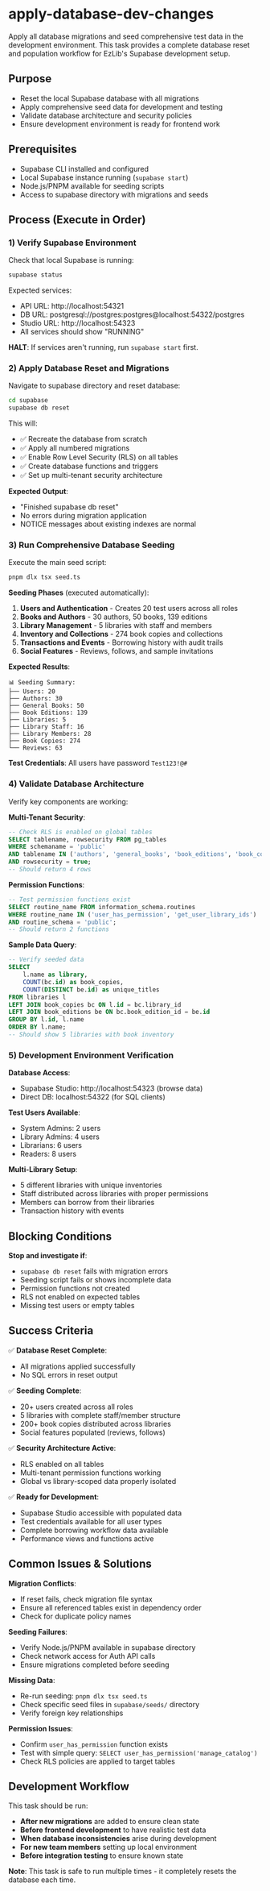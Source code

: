 <!-- Powered by BMAD™ Core -->

# apply-database-dev-changes

Apply all database migrations and seed comprehensive test data in the development environment. This task provides a complete database reset and population workflow for EzLib's Supabase development setup.

## Purpose

- Reset the local Supabase database with all migrations
- Apply comprehensive seed data for development and testing
- Validate database architecture and security policies
- Ensure development environment is ready for frontend work

## Prerequisites

- Supabase CLI installed and configured
- Local Supabase instance running (`supabase start`)
- Node.js/PNPM available for seeding scripts
- Access to supabase directory with migrations and seeds

## Process (Execute in Order)

### 1) Verify Supabase Environment

Check that local Supabase is running:
```bash
supabase status
```

Expected services:
- API URL: http://localhost:54321
- DB URL: postgresql://postgres:postgres@localhost:54322/postgres
- Studio URL: http://localhost:54323
- All services should show "RUNNING"

**HALT**: If services aren't running, run `supabase start` first.

### 2) Apply Database Reset and Migrations

Navigate to supabase directory and reset database:
```bash
cd supabase
supabase db reset
```

This will:
- ✅ Recreate the database from scratch
- ✅ Apply all numbered migrations
- ✅ Enable Row Level Security (RLS) on all tables
- ✅ Create database functions and triggers
- ✅ Set up multi-tenant security architecture

**Expected Output**:
- "Finished supabase db reset"
- No errors during migration application
- NOTICE messages about existing indexes are normal

### 3) Run Comprehensive Database Seeding

Execute the main seed script:
```bash
pnpm dlx tsx seed.ts
```

**Seeding Phases** (executed automatically):
1. **Users and Authentication** - Creates 20 test users across all roles
2. **Books and Authors** - 30 authors, 50 books, 139 editions
3. **Library Management** - 5 libraries with staff and members
4. **Inventory and Collections** - 274 book copies and collections
5. **Transactions and Events** - Borrowing history with audit trails
6. **Social Features** - Reviews, follows, and sample invitations

**Expected Results**:
```
📊 Seeding Summary:
├── Users: 20
├── Authors: 30
├── General Books: 50
├── Book Editions: 139
├── Libraries: 5
├── Library Staff: 16
├── Library Members: 28
├── Book Copies: 274
└── Reviews: 63
```

**Test Credentials**: All users have password `Test123!@#`

### 4) Validate Database Architecture

Verify key components are working:

**Multi-Tenant Security**:
```sql
-- Check RLS is enabled on global tables
SELECT tablename, rowsecurity FROM pg_tables
WHERE schemaname = 'public'
AND tablename IN ('authors', 'general_books', 'book_editions', 'book_contributors')
AND rowsecurity = true;
-- Should return 4 rows
```

**Permission Functions**:
```sql
-- Test permission functions exist
SELECT routine_name FROM information_schema.routines
WHERE routine_name IN ('user_has_permission', 'get_user_library_ids')
AND routine_schema = 'public';
-- Should return 2 functions
```

**Sample Data Query**:
```sql
-- Verify seeded data
SELECT
    l.name as library,
    COUNT(bc.id) as book_copies,
    COUNT(DISTINCT be.id) as unique_titles
FROM libraries l
LEFT JOIN book_copies bc ON l.id = bc.library_id
LEFT JOIN book_editions be ON bc.book_edition_id = be.id
GROUP BY l.id, l.name
ORDER BY l.name;
-- Should show 5 libraries with book inventory
```

### 5) Development Environment Verification

**Database Access**:
- Supabase Studio: http://localhost:54323 (browse data)
- Direct DB: localhost:54322 (for SQL clients)

**Test Users Available**:
- System Admins: 2 users
- Library Admins: 4 users
- Librarians: 6 users
- Readers: 8 users

**Multi-Library Setup**:
- 5 different libraries with unique inventories
- Staff distributed across libraries with proper permissions
- Members can borrow from their libraries
- Transaction history with events

## Blocking Conditions

**Stop and investigate if**:
- `supabase db reset` fails with migration errors
- Seeding script fails or shows incomplete data
- Permission functions not created
- RLS not enabled on expected tables
- Missing test users or empty tables

## Success Criteria

✅ **Database Reset Complete**:
- All migrations applied successfully
- No SQL errors in reset output

✅ **Seeding Complete**:
- 20+ users created across all roles
- 5 libraries with complete staff/member structure
- 200+ book copies distributed across libraries
- Social features populated (reviews, follows)

✅ **Security Architecture Active**:
- RLS enabled on all tables
- Multi-tenant permission functions working
- Global vs library-scoped data properly isolated

✅ **Ready for Development**:
- Supabase Studio accessible with populated data
- Test credentials available for all user types
- Complete borrowing workflow data available
- Performance views and functions active

## Common Issues & Solutions

**Migration Conflicts**:
- If reset fails, check migration file syntax
- Ensure all referenced tables exist in dependency order
- Check for duplicate policy names

**Seeding Failures**:
- Verify Node.js/PNPM available in supabase directory
- Check network access for Auth API calls
- Ensure migrations completed before seeding

**Missing Data**:
- Re-run seeding: `pnpm dlx tsx seed.ts`
- Check specific seed files in `supabase/seeds/` directory
- Verify foreign key relationships

**Permission Issues**:
- Confirm `user_has_permission` function exists
- Test with simple query: `SELECT user_has_permission('manage_catalog')`
- Check RLS policies are applied to target tables

## Development Workflow

This task should be run:
- **After new migrations** are added to ensure clean state
- **Before frontend development** to have realistic test data
- **When database inconsistencies** arise during development
- **For new team members** setting up local environment
- **Before integration testing** to ensure known state

**Note**: This task is safe to run multiple times - it completely resets the database each time.
